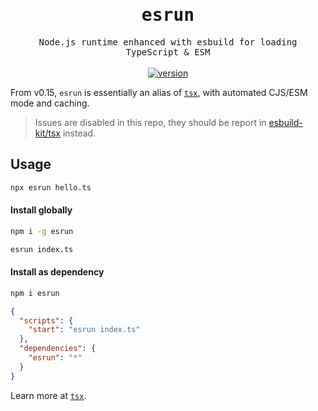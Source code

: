 <h1 align='center'>
<samp>esrun</samp>
</h1>

<p align='center'>
  <samp>Node.js runtime enhanced with esbuild for loading TypeScript & ESM</samp>
<br>
<br>
<a href='https://www.npmjs.com/package/esrun'>
<img src='https://img.shields.io/npm/v/esrun?color=333&labelColor=555&style=flat-square' alt='version'/>
</a>
</p>

From v0.15, `esrun` is essentially an alias of [`tsx`](https://github.com/esbuild-kit/tsx), with automated CJS/ESM mode and caching.

> Issues are disabled in this repo, they should be report in [esbuild-kit/tsx](https://github.com/esbuild-kit/tsx) instead.

## Usage

```bash
npx esrun hello.ts
```

#### Install globally

```bash
npm i -g esrun

esrun index.ts
```

#### Install as dependency

```bash
npm i esrun
```

```json
{
  "scripts": {
    "start": "esrun index.ts"
  },
  "dependencies": {
    "esrun": "*"
  }
}
```

Learn more at [`tsx`](https://github.com/esbuild-kit/tsx).
